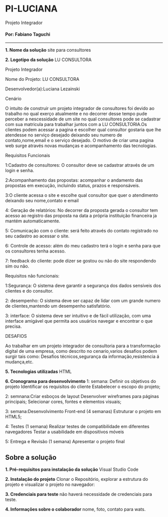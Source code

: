 # PI-LUCIANA
 Projeto Integrador
#### Por: Fabiano Taguchi
___

**1. Nome da solução**
site para consultores

**2. Logotipo da solução**
LU CONSULTORA
   
Projeto Integrador

Nome do Projeto: LU CONSULTORA

Desenvolvedor(a):Luciana Lezainski

Cenário

O intuito de construir um projeto integrador de consultores foi devido ao trabalho no qual exerço atualmente e no decorrer desse tempo pude perceber a nescessidade de um site no qual consultores pode se cadastrar com sua matricula para trabalhar juntos com a LU CONSULTORIA.Os clientes podem acessar a pagina e escolher qual consultor gostaria que lhe atendesse no serviço desejado deixando seu numero de contato,nome,email e o serviço desejado.
O motivo de criar uma pagina web surge através novas mudanças e acompanhamento das tecnologias.


Requisitos Funcionais

1:Cadastro de consultores: O consultor deve se cadastrar através de um login e senha.

2:Acompanhamento das propostas: acompanhar o andamento das propostas em execução, incluindo status, prazos e responsáveis.

3:O cliente acessa o site e escolhe qual consultor que quer o atendimento deixando seu nome,contato e email

4: Geração de relatórios: No decorrer da proposta gerada o consultor tem acesso ao registro das proposta na data a própria instituição financeira ja mantém automaticamente.

5: Comunicação com o cliente: será feito através do contato registrado no seu cadastro ao acessar o site.

6: Controle de acesso: além do meu cadastro terá o login e senha para que os consultores tenha acesso.

7: feedback do cliente: pode dizer se gostou ou não do site respondendo sim ou não.


Requisitos não funcionais:

1:Segurança: O sistema deve garantir a segurança dos dados sensíveis dos clientes e do consultor.

2: desempenho: O sistema deve ser capaz de lidar com um grande numero de clientes,mantendo um desempenho satisfatório.

3: interface: O sistema deve ser intuitivo e de fácil utilização, com uma interface amigável que permita aos usuários navegar e encontrar o que precisa.


DESAFIOS

Ao trabalhar em um projeto integrador de consultoria para a transformação digital de uma empresa, como descrito no cenario,varios desafios podem surgir tais como: Desafios técnicos,segurança da informação,resistencia á mudança,etc.

**5. Tecnologias utilizadas**
HTML

**6. Cronograma para desenvolvimento**
1: semana:
Definir os objetivos do projeto
Identificar os requisitos do cliente
Estabelecer o escopo do projeto;

2: semnana:Criar esboços de layout
Desenvolver wireframes para páginas principais;
Selecionar cores, fontes e elementos visuais;

3: semana:Desenvolvimento Front-end (4 semanas)
Estruturar o projeto em HTML5;

4: Testes (1 semana)
Realizar testes de compatibilidade em diferentes navegadores
Testar a usabilidade em dispositivos móveis

5: Entrega e Revisão (1 semana)
Apresentar o projeto final 



## Sobre a solução
**1. Pré-requisitos para instalação da solução**
Visual Studio Code

**2. Instalação do projeto**
Clonar o Repositório, explorar a estrutura do projeto e visualizar o projeto no navegador:

**3. Credenciais para teste**
 não haverá necessidade de credenciais para teste.

**4. Informações sobre o colaborador**
nome, foto, contato para wats.
